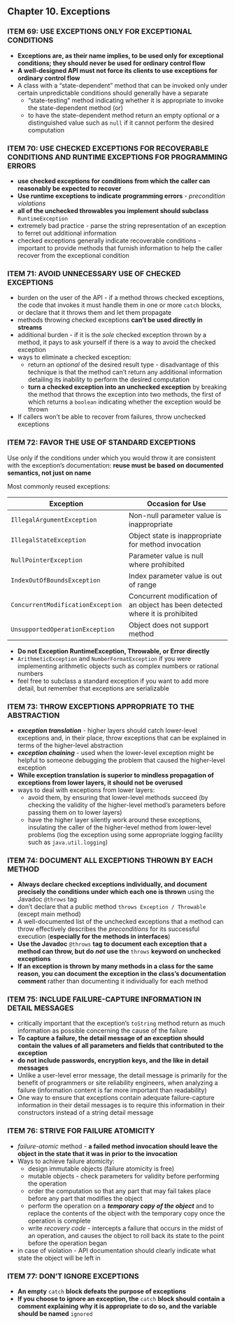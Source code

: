## Chapter 10. Exceptions

### **ITEM 69: USE EXCEPTIONS ONLY FOR EXCEPTIONAL CONDITIONS**

- **Exceptions are, as their name implies, to be used only for exceptional conditions; they should never be used for ordinary control flow**
-  **A well-designed API must not force its clients to use exceptions for ordinary control flow**
- A class with a “state-dependent” method that can be invoked only under certain unpredictable conditions should generally have a separate
  -  “state-testing” method indicating whether it is appropriate to invoke the state-dependent method (or)
  - to have the state-dependent method return an empty optional or a distinguished value such as `null` if it cannot perform the desired computation

### **ITEM 70: USE CHECKED EXCEPTIONS FOR RECOVERABLE CONDITIONS AND RUNTIME EXCEPTIONS FOR PROGRAMMING ERRORS**

- **use checked exceptions for conditions from which the caller can reasonably be expected to recover**
- **Use runtime exceptions to indicate programming errors** - *precondition violations*
- **all of the unchecked throwables you implement should subclass** `RuntimeException`
- extremely bad practice -  parse the string representation of an exception to ferret out additional information
- checked exceptions generally indicate recoverable conditions - important to provide methods that furnish information to help the caller recover from the exceptional condition

### **ITEM 71: AVOID UNNECESSARY USE OF CHECKED EXCEPTIONS**

- burden on the user of the API - if a method throws checked exceptions, the code that invokes it must handle them in one or more `catch` blocks, or declare that it throws them and let them propagate
- methods throwing checked exceptions **can’t be used directly in streams**
- additional burden - if it is the *sole* checked exception thrown by a method, it pays to ask yourself if there is a way to avoid the checked exception
- ways to eliminate a checked exception:
  - return an *optional* of the desired result type - disadvantage of this technique is that the method can’t return any additional information detailing its inability to perform the desired computation
  - **turn a checked exception into an unchecked exception** by breaking the method that throws the exception into two methods, the first of which returns a `boolean` indicating whether the exception would be thrown
- If callers won’t be able to recover from failures, throw unchecked exceptions

### **ITEM 72: FAVOR THE USE OF STANDARD EXCEPTIONS**

Use only if the conditions under which you would throw it are consistent with the exception’s documentation: **reuse must be based on documented semantics, not just on name**

Most commonly reused exceptions:

| **Exception**                     | **Occasion for Use**                                         |
| --------------------------------- | ------------------------------------------------------------ |
| `IllegalArgumentException`        | Non-null parameter value is inappropriate                    |
| `IllegalStateException`           | Object state is inappropriate for method invocation          |
| `NullPointerException`            | Parameter value is null where prohibited                     |
| `IndexOutOfBoundsException`       | Index parameter value is out of range                        |
| `ConcurrentModificationException` | Concurrent modification of an object has been detected where it is prohibited |
| `UnsupportedOperationException`   | Object does not support method                               |

- **Do not Exception RuntimeException, Throwable, or Error directly**
- `ArithmeticException` and `NumberFormatException` if you were implementing arithmetic objects such as complex numbers or rational numbers
- feel free to subclass a standard exception if you want to add more detail, but remember that exceptions are serializable

### **ITEM 73: THROW EXCEPTIONS APPROPRIATE TO THE ABSTRACTION**

- ***exception translation*** - higher layers should catch lower-level exceptions and, in their place, throw exceptions that can be explained in terms of the higher-level abstraction
- ***exception chaining*** - used when the lower-level exception might be helpful to someone debugging the problem that caused the higher-level exception
- **While exception translation is superior to mindless propagation of exceptions from lower layers, it should not be overused**
- ways to deal with exceptions from lower layers:
  - avoid them, by ensuring that lower-level methods succeed (by checking the validity of the higher-level method’s parameters before passing them on to lower layers)
  - have the higher layer silently work around these exceptions, insulating the caller of the higher-level method from lower-level problems (log the exception using some appropriate logging facility such as `java.util.logging`)

### **ITEM 74: DOCUMENT ALL EXCEPTIONS THROWN BY EACH METHOD**

- **Always declare checked exceptions individually, and document precisely the conditions under which each one is thrown** using the Javadoc `@throws` tag
- don’t declare that a public method `throws Exception / Throwable `  (except main method)
- A well-documented list of the unchecked exceptions that a method can throw effectively describes the *preconditions* for its successful execution (**especially for the methods in interfaces**)
- **Use the Javadoc** `@throws` **tag to document each exception that a method can throw, but do** ***not*** **use the** `throws` **keyword on unchecked exceptions**
- **If an exception is thrown by many methods in a class for the same reason, you can document the exception in the class’s documentation comment** rather than documenting it individually for each method

### **ITEM 75: INCLUDE FAILURE-CAPTURE INFORMATION IN DETAIL MESSAGES**

- critically important that the exception’s `toString` method return as much information as possible concerning the cause of the failure
- **To capture a failure, the detail message of an exception should contain the values of all parameters and fields that contributed to the exception**
- **do not include passwords, encryption keys, and the like in detail messages**
- Unlike a user-level error message, the detail message is primarily for the benefit of programmers or site reliability engineers, when analyzing a failure (information content is far more important than readability)
- One way to ensure that exceptions contain adequate failure-capture information in their detail messages is to require this information in their constructors instead of a string detail message

### **ITEM 76: STRIVE FOR FAILURE ATOMICITY**

- *failure-atomic* method - **a failed method invocation should leave the object in the state that it was in prior to the invocation**
- Ways to achieve failure atomicity:
  - design immutable objects (failure atomicity is free)
  - mutable objects - check parameters for validity before performing the operation
  - order the computation so that any part that may fail takes place before any part that modifies the object
  - perform the operation on a ***temporary copy of the object*** and to replace the contents of the object with the temporary copy once the operation is complete
  - write *recovery code* - intercepts a failure that occurs in the midst of an operation, and causes the object to roll back its state to the point before the operation began
- in case of violation - API documentation should clearly indicate what state the object will be left in

### **ITEM 77: DON’T IGNORE EXCEPTIONS**

- **An empty** `catch` **block defeats the purpose of exceptions**
- **If you choose to ignore an exception, the** `catch` **block should contain a comment explaining why it is appropriate to do so, and the variable should be named** `ignored`

